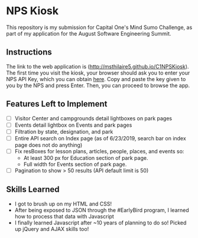 # NPS Kiosk
This repository is my submission for Capital One's Mind Sumo Challenge, as part of my application for the August Software Engineering Summit.

## Instructions
The link to the web application is (http://msthilaire5.github.io/C1NPSKiosk). The first time you visit the kiosk, your browser should ask you to enter your NPS API Key, which you can obtain [here](https://www.nps.gov/subjects/developer/get-started.htm). Copy and paste the key given to you by the NPS and press Enter. Then, you can proceed to browse the app.

## Features Left to Implement
- [ ] Visitor Center and campgrounds detail lightboxes on park pages
- [ ] Events detail lightbox on Events and park pages
- [ ] Filtration by state, designation, and park
- [ ] Entire API search on Index page (as of 6/23/2019, search bar on index page does not do anything)
- [ ] Fix resBoxes for lesson plans, articles, people, places, and events so:
	* At least 300 px for Education section of park page.
	* Full width for Events section of park page.
- [ ] Pagination to show > 50 results (API default limit is 50)

## Skills Learned
* I got to brush up on my HTML and CSS!
* After being exposed to JSON through the #EarlyBird program, I learned how to process that data with Javascript
* I finally learned Javascript after ~10 years of planning to do so! Picked up jQuery and AJAX skills too!
